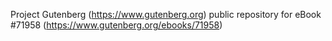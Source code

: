 Project Gutenberg (https://www.gutenberg.org) public repository
for eBook #71958 (https://www.gutenberg.org/ebooks/71958)
